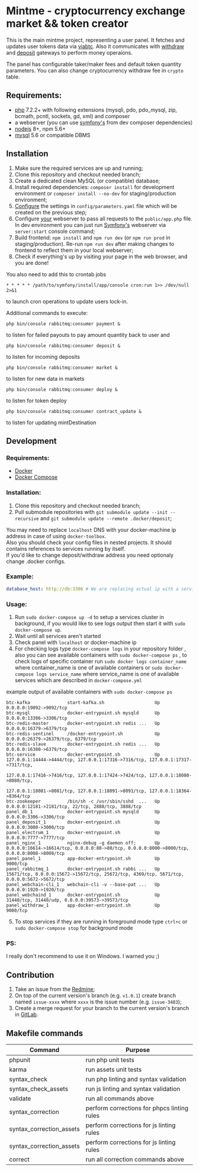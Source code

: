 Mintme - cryptocurrency exchange market && token creator
========================================================

This is the main mintme project, representing a user panel. 
It fetches and updates user tokens data via 
[viabtc](https://gitlab.abchosting.org/abc-hosting/cryptocurrencies/mintme/viabtc_exchange_server). 
Also it communicates with 
[withdraw](https://gitlab.abchosting.org/abc-hosting/cryptocurrencies/coinimp-payment) 
and 
[deposit](https://gitlab.abchosting.org/abc-hosting/cryptocurrencies/mintme/mintme-deposit-gateway) 
gateways to perform money operaions.

The panel has configurable taker/maker fees and default token quantity parameters. You can also change cryptocurrency withdraw fee in `crypto` table.

Requirements:
-------------

* [php](https://secure.php.net/downloads.php) 7.2.2+ with following extensions (mysqli, pdo, pdo_mysql, zip, bcmath, pcntl, sockets, gd, xml) and composer
* a webserver (you can use [symfony's](https://packagist.org/packages/symfony/web-server-bundle) from dev composer dependencies)
* [nodejs](https://nodejs.org/) 8+, npm 5.6+
* [mysql](https://www.mysql.com/downloads/) 5.6 or compatible DBMS

Installation
------------
1. Make sure the required services are up and running;
2. Clone this repository and checkout needed branch;
3. Create a dedicated clean MySQL (or compatible) database;
4. Install required dependencies: `composer install` for development environment or `composer install --no-dev` for staging/production environment;
5. [Configure](docs/Configuration.md) the settings in `config/parameters.yaml` file which will be created on the previous step;
6. Configure [your](https://symfony.com/doc/current/setup/web_server_configuration.html#content_wrapper) webserver to pass all requests to the `public/app.php` file.
 In dev environment you can just run [Symfony's](https://symfony.com/doc/current/setup/built_in_web_server.html) webserver via `server:start` console command;
7. Build frontend: `npm install` and `npm run dev` (or `npm run prod` in staging/production). Re-run `npm run dev` after making changes to frontend to reflect them in your local webserver;
8. Check if everything's up by visiting your page in the web browser, and you are done!

You also need to add this to crontab jobs 
```
* * * * * /path/to/symfony/install/app/console cron:run 1>> /dev/null 2>&1
```
to launch cron operations to update users lock-in.

Additional commands to execute:
```
php bin/console rabbitmq:consumer payment &
``` 
to listen for failed payouts to pay amount quantity back to user and
```
php bin/console rabbitmq:consumer deposit &
```
to listen for incoming deposits
```
php bin/console rabbitmq:consumer market &
```
to listen for new data in markets
```
php bin/console rabbitmq:consumer deploy &
```
to listen for token deploy
```
php bin/console rabbitmq:consumer contract_update &
```
to listen for updating mintDestination

Development
-----------

### Requirements:

* [Docker](https://docs.docker.com/install/#backporting) 
* [Docker Compose](https://docs.docker.com/compose/install/#install-compose)

### Installation:

1. Clone this repository and checkout needed branch;
2. Pull submodule repositories with `git submodule update --init --recursive` and `git submodule update --remote .docker/deposit`;

You may need to replace `localhost` DNS with your docker-machine 
ip address in case of using `docker-toolbox`.  
Also you should check your config files in nested projects. It should contains references to 
services running by itself. \
If you'd like to change deposit/withdraw address you need optionaly change .docker configs. 

### Example:

```yaml
database_host: http://db:3306 # We are replacing actual ip with a service alias `db`
```

### Usage:

1. Run `sudo docker-compose up -d` to setup a services cluster in background, if you would like to see logs output then start it with `sudo docker-compose up`.
2. Wait until all services aren't started
3. Check panel with `localhost` or docker-machine ip
4. For checking logs type `docker-compose logs` in your repository folder , also you can see available containers with `sudo docker-compose ps` ,
to check logs of specific container run `sudo docker logs container_name` where container_name is one of available containers 
or `sudo docker-compose logs service_name` where service_name is one of available services which are described in `docker-compose.yml` 

example output of available containers with `sudo docker-compose ps`
```
btc-kafka              start-kafka.sh                   Up      0.0.0.0:19092->9092/tcp                                                                                  
btc-mysql              docker-entrypoint.sh mysqld      Up      0.0.0.0:13306->3306/tcp                                                                                  
btc-redis-master       docker-entrypoint.sh redis ...   Up      0.0.0.0:16379->6379/tcp                                                                                  
btc-redis-sentinel     /docker-entrypoint.sh            Up      0.0.0.0:26379->26379/tcp, 6379/tcp                                                                       
btc-redis-slave        docker-entrypoint.sh redis ...   Up      0.0.0.0:16380->6379/tcp                                                                                  
btc-service            docker-entrypoint.sh             Up      127.0.0.1:14444->4444/tcp, 127.0.0.1:17316->7316/tcp, 127.0.0.1:17317->7317/tcp,                         
                                                                127.0.0.1:17416->7416/tcp, 127.0.0.1:17424->7424/tcp, 127.0.0.1:18080->8080/tcp,                         
                                                                127.0.0.1:18081->8081/tcp, 127.0.0.1:18091->8091/tcp, 127.0.0.1:18364->8364/tcp                          
btc-zookeeper          /bin/sh -c /usr/sbin/sshd  ...   Up      0.0.0.0:12181->2181/tcp, 22/tcp, 2888/tcp, 3888/tcp                                                      
panel_db_1             docker-entrypoint.sh mysqld      Up      0.0.0.0:3306->3306/tcp                                                                                   
panel_deposit_1        docker-entrypoint.sh             Up      0.0.0.0:3000->3000/tcp                                                                                   
panel_electrum_1       docker-entrypoint.sh             Up      0.0.0.0:7777->7777/tcp                                                                                   
panel_nginx_1          nginx-debug -g daemon off;       Up      0.0.0.0:16614->16614/tcp, 0.0.0.0:80->80/tcp, 0.0.0.0:8000->8000/tcp, 0.0.0.0:8008->8008/tcp             
panel_panel_1          app-docker-entrypoint.sh         Up      9000/tcp                                                                                                 
panel_rabbitmq_1       docker-entrypoint.sh rabbi ...   Up      15671/tcp, 0.0.0.0:15672->15672/tcp, 25672/tcp, 4369/tcp, 5671/tcp, 0.0.0.0:5672->5672/tcp               
panel_webchain-cli_1   webchain-cli -v --base-pat ...   Up      0.0.0.0:1920->1920/tcp                                                                                   
panel_webchaind_1      docker-entrypoint.sh             Up      31440/tcp, 31440/udp, 0.0.0.0:39573->39573/tcp                                                           
panel_withdraw_1       app-docker-entrypoint.sh         Up      9000/tcp                                                                                                 
```
5. To stop services if they are running in foreground mode type `ctrl+c` or `sudo docker-compose stop` for background mode


### PS:

I really don't recommend to use it on Windows. I warned you ;)


Contribution
------------
1. Take an issue from the [Redmine](https://redmine.abchosting.org/projects/mintme/issues);
2. On top of the current version's branch (e.g. `v1.0.1`) create branch named `issue-xxxx` where `xxxx` is the issue number (e.g. `issue-3483`);
3. Create a merge request for your branch to the current version's branch in [GitLab](https://gitlab.abchosting.org/abc-hosting/cryptocurrencies/mintme/merge_requests/new).

Makefile commands
----------

Command|Purpose
---|---
phpunit                   |run php unit tests
karma                     |run assets unit tests
syntax_check              |run php linting and syntax validation
syntax_check_assets       |run js linting and syntax validation
validate                  |run all commands above
syntax_correction         |perform corrections for phpcs linting rules
syntax_correction_assets  |perform corrections for js linting rules
syntax_correction_assets  |perform corrections for js linting rules
correct                   |run all correction commands above
  

